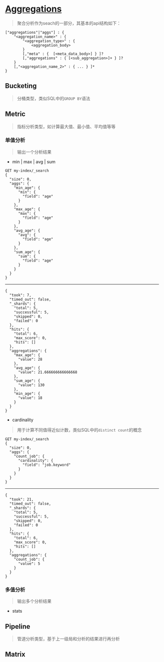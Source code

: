 # [Aggregations](https://www.elastic.co/guide/en/elasticsearch/reference/current/search-aggregations.html) 
> 聚合分析作为seach的一部分，其基本的api结构如下：
```
["aggregations"|"aggs"] : {
    "<aggregation_name>" : {
        "<aggregation_type>" : {
            <aggregation_body>
        }
        [,"meta" : {  [<meta_data_body>] } ]?
        [,"aggregations" : { [<sub_aggregation>]+ } ]?
    }
    [,"<aggregation_name_2>" : { ... } ]*
}
```
## Bucketing
> 分桶类型，类似SQL中的`GROUP BY`语法

## Metric
> 指标分析类型，如计算最大值、最小值、平均值等等

### 单值分析
> 输出一个分析结果
- min | max | avg | sum
```
GET my-index/_search
{
  "size": 0,
  "aggs": {
    "min_age": {
      "min": {
        "field": "age"
      }
    },
    "max_age": {
      "max": {
        "field": "age"
      } 
    },
    "avg_age": {
      "avg": {
        "field": "age"
      }
    },
    "sum_age": {
      "sum": {
        "field": "age"
      }
    }
  }
}
```
---
```
{
  "took": 7,
  "timed_out": false,
  "_shards": {
    "total": 5,
    "successful": 5,
    "skipped": 0,
    "failed": 0
  },
  "hits": {
    "total": 6,
    "max_score": 0,
    "hits": []
  },
  "aggregations": {
    "max_age": {
      "value": 28
    },
    "avg_age": {
      "value": 21.666666666666668
    },
    "sum_age": {
      "value": 130
    },
    "min_age": {
      "value": 18
    }
  }
}
```
- cardinality
> 用于计算不同值得近似计数，类似SQL中的`distinct count`的概念
```
GET my-index/_search
{
  "size": 0,
  "aggs": {
    "count_job": {
      "cardinality": {
        "field": "job.keyword"
      }
    }
  }
}
```
---
```
{
  "took": 21,
  "timed_out": false,
  "_shards": {
    "total": 5,
    "successful": 5,
    "skipped": 0,
    "failed": 0
  },
  "hits": {
    "total": 6,
    "max_score": 0,
    "hits": []
  },
  "aggregations": {
    "count_job": {
      "value": 5
    }
  }
}
```

### 多值分析
> 输出多个分析结果
- stats


## Pipeline
> 管道分析类型，基于上一级局和分析的结果进行再分析

## Matrix
> 